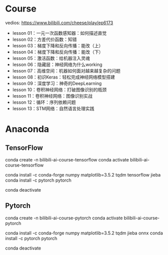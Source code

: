 # Course

vedios: https://www.bilibili.com/cheese/play/ep6173

* lesson 01：一元一次函数感知器：如何描述直觉
* lesson 02：方差代价函数：知错
* lesson 03：梯度下降和反向传播：能改（上）
* lesson 04：梯度下降和反向传播：能改（下）
* lesson 05：激活函数：给机器注入灵魂
* lesson 06：隐藏层：神经网络为什么working
* lesson 07：高维空间：机器如何面对越来越复杂的问题
* lesson 08：初识Keras：轻松完成神经网络模型搭建
* lesson 09：深度学习：神奇的DeepLearning
* lesson 10：卷积神经网络：打破图像识别的瓶颈
* lesson 11：卷积神经网络：图像识别实战
* lesson 12：循环：序列依赖问题
* lesson 13：STM网络：自然语言处理实践

# Anaconda

## TensorFlow
conda create -n bilibili-ai-course-tensorflow
conda activate bilibili-ai-course-tensorflow

conda install -c conda-forge numpy matplotlib=3.5.2 tqdm tensorflow jieba
conda install -c pytorch pytorch 

conda deactivate

## Pytorch
conda create -n bilibili-ai-course-pytorch
conda activate bilibili-ai-course-pytorch

conda install -c conda-forge numpy matplotlib=3.5.2 tqdm jieba onnx
conda install -c pytorch pytorch 

conda deactivate